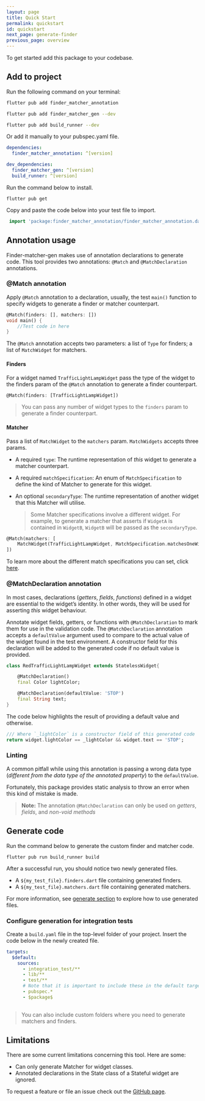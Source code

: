 ```yaml
---
layout: page
title: Quick Start
permalink: quickstart
id: quickstart
next_page: generate-finder
previous_page: overview
---
```


To get started add this package to your codebase.

## Add to project
Run the following command on your terminal:

```sh
flutter pub add finder_matcher_annotation
```

```sh
flutter pub add finder_matcher_gen --dev
```

```sh
flutter pub add build_runner --dev
```

Or add it manually to your pubspec.yaml file.

```yaml
dependencies:
  finder_matcher_annotation: ^[version]

dev_dependencies:
  finder_matcher_gen: ^[version]
  build_runner: ^[version]
```

Run the command below to install.

```
flutter pub get
```

Copy and paste the code below into your test file to import.

```dart
 import 'package:finder_matcher_annotation/finder_matcher_annotation.dart';
```

## Annotation usage
Finder-matcher-gen makes use of annotation declarations to generate code. This tool provides two annotations: `@Match` and `@MatchDeclaration` annotations.

### @Match annotation
Apply `@Match` annotation to a declaration, usually, the test `main()` function to specify widgets to generate a finder or matcher counterpart.

```dart
@Match(finders: [], matchers: [])
void main() {
    //Test code in here
}
```

The `@Match` annotation accepts two parameters: a list of `Type` for finders; a list of `MatchWidget` for matchers.

#### Finders
For a widget named `TrafficLightLampWidget` pass the type of the widget to the finders param of the `@Match` annotation to generate a finder counterpart.

```dart
@Match(finders: [TrafficLightLampWidget])
```
> You can pass any number of widget types to the `finders` param to generate a finder counterpart.

#### Matcher
Pass a list of `MatchWidget` to the `matchers` param. `MatchWidgets` accepts three params.

- A required `type`: The runtime representation of *this* widget to generate a matcher counterpart.

- A required `matchSpecification`: An enum of `MatchSpecification` to define the kind of Matcher to generate for this widget.

- An optional `secondaryType`: The runtime representation of another widget that this Matcher will utilise.

    > Some Matcher specifications involve a different widget. For example, to generate a matcher that asserts if `WidgetA` is contained in `WidgetB`, `WidgetB` will be passed as the `secondaryType`. 

```dart
@Match(matchers: [ 
    MatchWidget(TrafficLightLampWidget, MatchSpecification.matchesOneWidget),
])
```

To learn more about the different match specifications you can set, click [here](https://jasperessien2.github.io/finder-matcher-gen/generate-matcher).

### @MatchDeclaration annotation
In most cases, declarations (*getters*, *fields*, *functions*) defined in a widget are essential to the widget’s identity. In other words, they will be used for asserting *this* widget behaviour.

Annotate widget fields, getters, or functions with `@MatchDeclaration` to mark them for use in the validation code. The `@MatchDeclaration` annotation accepts a `defaultValue` argument used to compare to the actual value of the widget found in the test environment. A constructor field for this declaration will be added to the generated code if no default value is provided.

```dart
class RedTrafficLightLampWidget extends StatelessWidget{

    @MatchDeclaration()
    final Color lightColor;

    @MatchDeclaration(defaultValue: 'STOP')
    final String text;
} 
```

The code below highlights the result of providing a default value and otherwise.

```dart
/// Where `_lightColor` is a constructor field of this generated code
return widget.lightColor == _lightColor && widget.text == 'STOP';
```

### Linting
A common pitfall while using this annotation is passing a wrong data type (*different from the data type of the annotated property*) to the `defaultValue`.

Fortunately, this package provides static analysis to throw an error when this kind of mistake is made.

> **Note:** The annotation `@MatchDeclaration` can only be used on *getters*, *fields*, and *non-void methods*

## Generate code
Run the command below to generate the custom finder and matcher code.

```
flutter pub run build_runner build
```

After a successful run, you should notice two newly generated files.

- A `${my_test_file}.finders.dart` file containing generated finders.
- A `${my_test_file}.matchers.dart` file containing generated matchers.

For more information, see [generate section](https://jasperessien2.github.io/finder-matcher-gen/finder) to explore how to use generated files.

### Configure generation for integration tests
Create a `build.yaml` file in the top-level folder of your project. Insert the code below in the newly created file.

```yaml
targets:
  $default:
    sources:
      - integration_test/**
      - lib/**
      - test/**
      # Note that it is important to include these in the default target.
      - pubspec.*
      - $package$
 
```
> You can also include custom folders where you need to generate matchers and finders. 

## Limitations
There are some current limitations concerning this tool. Here are some:
- Can only generate Matcher for widget classes.
- Annotated declarations in the State class of a Stateful widget are ignored.

 To request a feature or file an issue check out the [GitHub page](https://github.com/JasperEssien2/finder-matcher-gen/issues).
